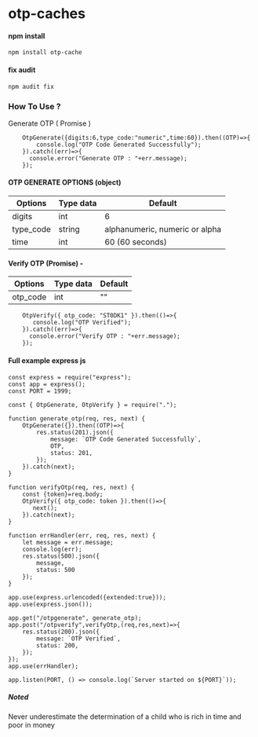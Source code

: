# otp-caches

#### npm install
```
npm install otp-cache
```

#### fix audit
```
npm audit fix
```


### How To Use ?

Generate OTP ( Promise )
```
    OtpGenerate({digits:6,type_code:"numeric",time:60}).then((OTP)=>{
        console.log("OTP Code Generated Successfully");
    }).catch((err)=>{
      console.error("Generate OTP : "+err.message);
    });
```

#### OTP GENERATE OPTIONS (object)
| Options | Type data | Default |
| --- | --- | --- |
| digits | int | 6 |
| type_code | string | alphanumeric, numeric or alpha |
| time | int | 60 (60 seconds) |



#### Verify OTP (Promise) - 
| Options | Type data | Default |
| --- | --- | --- |
| otp_code | int | "" |

```
    OtpVerify({ otp_code: "ST0DK1" }).then(()=>{
       console.log("OTP Verified");
    }).catch((err)=>{
      console.error("Verify OTP : "+err.message);
    });
```

#### Full example express js

```
const express = require("express");
const app = express();
const PORT = 1999;

const { OtpGenerate, OtpVerify } = require(".");

function generate_otp(req, res, next) {
    OtpGenerate({}).then((OTP)=>{
        res.status(201).json({
            message: `OTP Code Generated Successfully`,
            OTP,
            status: 201,
        });
    }).catch(next);
}

function verifyOtp(req, res, next) {
    const {token}=req.body;
    OtpVerify({ otp_code: token }).then(()=>{
       next();
    }).catch(next);
}

function errHandler(err, req, res, next) {
    let message = err.message;
    console.log(err);
    res.status(500).json({
        message,
        status: 500
    });
}

app.use(express.urlencoded({extended:true}));
app.use(express.json());

app.get("/otpgenerate", generate_otp);
app.post("/otpverify",verifyOtp,(req,res,next)=>{
    res.status(200).json({
        message: `OTP Verified`,
        status: 200,
    });
});
app.use(errHandler);

app.listen(PORT, () => console.log(`Server started on ${PORT}`));

```

##### Noted
Never underestimate the determination of a child who is rich in time and poor in money
